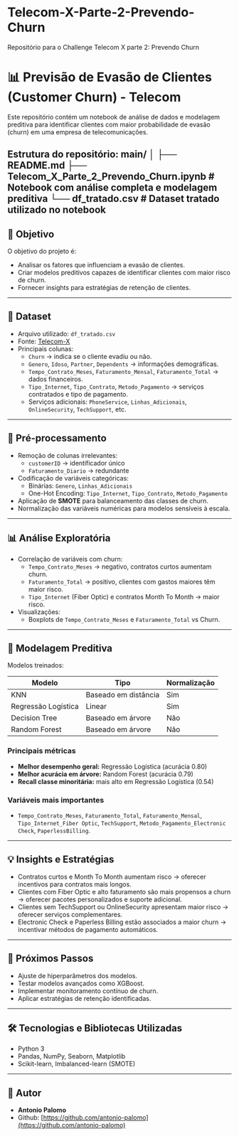 # Telecom-X-Parte-2-Prevendo-Churn
Repositório para o Challenge Telecom X parte 2: Prevendo Churn

# 📊 Previsão de Evasão de Clientes (Customer Churn) - Telecom

Este repositório contém um notebook de análise de dados e modelagem preditiva para identificar clientes com maior probabilidade de evasão (churn) em uma empresa de telecomunicações.

Estrutura do repositório:
main/
│
├── README.md
├── Telecom_X_Parte_2_Prevendo_Churn.ipynb # Notebook com análise completa e modelagem preditiva
└── df_tratado.csv # Dataset tratado utilizado no notebook
---

## 📝 Objetivo

O objetivo do projeto é:

- Analisar os fatores que influenciam a evasão de clientes.
- Criar modelos preditivos capazes de identificar clientes com maior risco de churn.
- Fornecer insights para estratégias de retenção de clientes.

---

## 📂 Dataset

- Arquivo utilizado: `df_tratado.csv`  
- Fonte: [Telecom-X](https://github.com/antonio-palomo/Telecom-X-Parte-2-Prevendo-Churn)  
- Principais colunas:
  - `Churn` → indica se o cliente evadiu ou não.
  - `Genero`, `Idoso`, `Partner`, `Dependents` → informações demográficas.
  - `Tempo_Contrato_Meses`, `Faturamento_Mensal`, `Faturamento_Total` → dados financeiros.
  - `Tipo_Internet`, `Tipo_Contrato`, `Metodo_Pagamento` → serviços contratados e tipo de pagamento.
  - Serviços adicionais: `PhoneService`, `Linhas_Adicionais`, `OnlineSecurity`, `TechSupport`, etc.

---

## 🔧 Pré-processamento

- Remoção de colunas irrelevantes:
  - `customerID` → identificador único
  - `Faturamento_Diario` → redundante
- Codificação de variáveis categóricas:
  - Binárias: `Genero`, `Linhas_Adicionais`
  - One-Hot Encoding: `Tipo_Internet`, `Tipo_Contrato`, `Metodo_Pagamento`
- Aplicação de **SMOTE** para balanceamento das classes de churn.
- Normalização das variáveis numéricas para modelos sensíveis à escala.

---

## 📊 Análise Exploratória

- Correlação de variáveis com churn:
  - `Tempo_Contrato_Meses` → negativo, contratos curtos aumentam churn.
  - `Faturamento_Total` → positivo, clientes com gastos maiores têm maior risco.
  - `Tipo_Internet` (Fiber Optic) e contratos Month To Month → maior risco.
- Visualizações:
  - Boxplots de `Tempo_Contrato_Meses` e `Faturamento_Total` vs Churn.

---

## 🤖 Modelagem Preditiva

Modelos treinados:

| Modelo | Tipo | Normalização |
|--------|------|--------------|
| KNN | Baseado em distância | Sim |
| Regressão Logística | Linear | Sim |
| Decision Tree | Baseado em árvore | Não |
| Random Forest | Baseado em árvore | Não |

### Principais métricas

- **Melhor desempenho geral:** Regressão Logística (acurácia 0.80)  
- **Melhor acurácia em árvore:** Random Forest (acurácia 0.79)  
- **Recall classe minoritária:** mais alto em Regressão Logística (0.54)  

### Variáveis mais importantes

- `Tempo_Contrato_Meses`, `Faturamento_Total`, `Faturamento_Mensal`, `Tipo_Internet_Fiber Optic`, `TechSupport`, `Metodo_Pagamento_Electronic Check`, `PaperlessBilling`.

---

## 💡 Insights e Estratégias

- Contratos curtos e Month To Month aumentam risco → oferecer incentivos para contratos mais longos.
- Clientes com Fiber Optic e alto faturamento são mais propensos a churn → oferecer pacotes personalizados e suporte adicional.
- Clientes sem TechSupport ou OnlineSecurity apresentam maior risco → oferecer serviços complementares.
- Electronic Check e Paperless Billing estão associados a maior churn → incentivar métodos de pagamento automáticos.

---

## 🚀 Próximos Passos

- Ajuste de hiperparâmetros dos modelos.
- Testar modelos avançados como XGBoost.
- Implementar monitoramento contínuo de churn.
- Aplicar estratégias de retenção identificadas.

---

## 🛠️ Tecnologias e Bibliotecas Utilizadas

- Python 3  
- Pandas, NumPy, Seaborn, Matplotlib  
- Scikit-learn, Imbalanced-learn (SMOTE)  

---

## 📄 Autor

- **Antonio Palomo**
- Github: [https://github.com/antonio-palomo](https://github.com/antonio-palomo)
